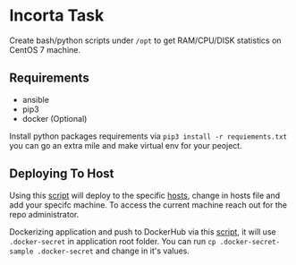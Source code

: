 # Incorta Task

Create bash/python scripts under `/opt` to get RAM/CPU/DISK statistics on CentOS 7 machine.

## Requirements

* ansible
* pip3
* docker (Optional)

Install python packages requirements via `pip3 install -r requiements.txt` you can go an extra mile and make virtual env for your peoject.

## Deploying To Host

Using this [script](./scripts/deploy_server.sh) will deploy to the specific [hosts](./ansible/hosts), change in hosts file and add your specifc machine. To access the current machine reach out for the repo administrator.

Dockerizing application and push to DockerHub via this [script](./scripts/publish_dockerhub.sh), it will use `.docker-secret` in application root folder. You can run `cp .docker-secret-sample .docker-secret` and change in it's values.
